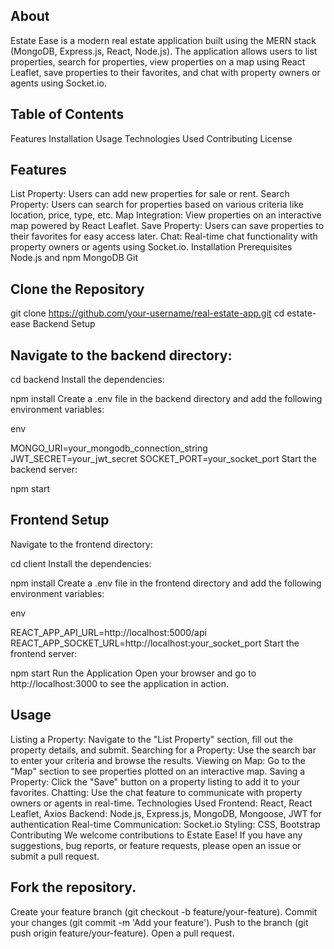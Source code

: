
## About
Estate Ease is a modern real estate application built using the MERN stack (MongoDB, Express.js, React, Node.js). The application allows users to list properties, search for properties, view properties on a map using React Leaflet, save properties to their favorites, and chat with property owners or agents using Socket.io.

## Table of Contents
Features
Installation
Usage
Technologies Used
Contributing
License

## Features
List Property: Users can add new properties for sale or rent.
Search Property: Users can search for properties based on various criteria like location, price, type, etc.
Map Integration: View properties on an interactive map powered by React Leaflet.
Save Property: Users can save properties to their favorites for easy access later.
Chat: Real-time chat functionality with property owners or agents using Socket.io.
Installation
Prerequisites
Node.js and npm
MongoDB
Git
## Clone the Repository
git clone https://github.com/your-username/real-estate-app.git
cd estate-ease
Backend Setup


## Navigate to the backend directory:

cd backend
Install the dependencies:

npm install
Create a .env file in the backend directory and add the following environment variables:

env

MONGO_URI=your_mongodb_connection_string
JWT_SECRET=your_jwt_secret
SOCKET_PORT=your_socket_port
Start the backend server:


npm start
## Frontend Setup
Navigate to the frontend directory:


cd client
Install the dependencies:


npm install
Create a .env file in the frontend directory and add the following environment variables:

env

REACT_APP_API_URL=http://localhost:5000/api
REACT_APP_SOCKET_URL=http://localhost:your_socket_port
Start the frontend server:


npm start
Run the Application
Open your browser and go to http://localhost:3000 to see the application in action.

## Usage
Listing a Property: Navigate to the "List Property" section, fill out the property details, and submit.
Searching for a Property: Use the search bar to enter your criteria and browse the results.
Viewing on Map: Go to the "Map" section to see properties plotted on an interactive map.
Saving a Property: Click the "Save" button on a property listing to add it to your favorites.
Chatting: Use the chat feature to communicate with property owners or agents in real-time.
Technologies Used
Frontend: React, React Leaflet, Axios
Backend: Node.js, Express.js, MongoDB, Mongoose, JWT for authentication
Real-time Communication: Socket.io
Styling: CSS, Bootstrap
Contributing
We welcome contributions to Estate Ease! If you have any suggestions, bug reports, or feature requests, please open an issue or submit a pull request.

## Fork the repository.
Create your feature branch (git checkout -b feature/your-feature).
Commit your changes (git commit -m 'Add your feature').
Push to the branch (git push origin feature/your-feature).
Open a pull request.